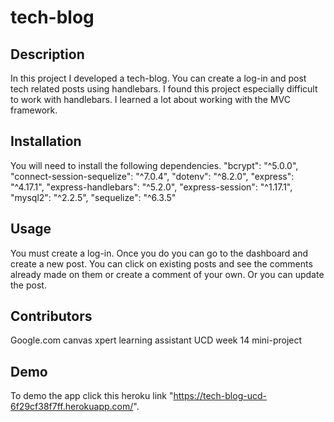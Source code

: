 # tech-blog

## Description
In this project I developed a tech-blog. You can create a log-in and post tech related posts using handlebars. I found this project especially difficult to work with handlebars. I learned a lot about working with the MVC framework.

## Installation 
You will need to install the following dependencies.
    "bcrypt": "^5.0.0",
    "connect-session-sequelize": "^7.0.4",
    "dotenv": "^8.2.0",
    "express": "^4.17.1",
    "express-handlebars": "^5.2.0",
    "express-session": "^1.17.1",
    "mysql2": "^2.2.5",
    "sequelize": "^6.3.5"


## Usage
You must create a log-in. Once you do you can go to the dashboard and create a new post.
You can click on existing posts and see the comments already made on them or create a comment of your own. Or you can update the post.

## Contributors
Google.com 
canvas xpert learning assistant
UCD week 14 mini-project

## Demo
To demo the app click this heroku link "https://tech-blog-ucd-6f29cf38f7ff.herokuapp.com/".